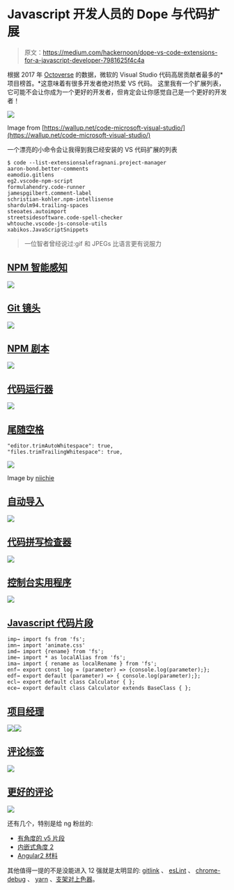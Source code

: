 # Javascript 开发人员的 Dope 与代码扩展

> 原文：<https://medium.com/hackernoon/dope-vs-code-extensions-for-a-javascript-developer-7981625f4c4a>

根据 2017 年 [Octoverse](https://octoverse.github.com/) 的数据，微软的 Visual Studio 代码高居贡献者最多的*项目榜首。*这意味着有很多开发者绝对热爱 VS 代码。
这里我有一个扩展列表，它可能不会让你成为一个更好的开发者，但肯定会让你感觉自己是一个更好的开发者！

![](img/51791900861fac8937232d338a5a14a8.png)

Image from [https://wallup.net/code-microsoft-visual-studio/](https://wallup.net/code-microsoft-visual-studio/)

一个漂亮的小命令会让我得到我已经安装的 VS 代码扩展的列表

```
$ code --list-extensionsalefragnani.project-manager
aaron-bond.better-comments
eamodio.gitlens
eg2.vscode-npm-script
formulahendry.code-runner
jamespgilbert.comment-label
schristian-kohler.npm-intellisense
shardulm94.trailing-spaces
steoates.autoimport
streetsidesoftware.code-spell-checker
whtouche.vscode-js-console-utils
xabikos.JavaScriptSnippets
```

> 一位智者曾经说过:gif 和 JPEGs 比语言更有说服力

## [**NPM 智能感知**](https://marketplace.visualstudio.com/items?itemName=christian-kohler.npm-intellisense)

![](img/6104f045d80e6567aba80b116325abf6.png)

## [Git 镜头](https://marketplace.visualstudio.com/items?itemName=eamodio.gitlens)

![](img/3e0800588e924c2ef0110dc1bc072bbd.png)

## [NPM 剧本](https://github.com/Microsoft/vscode-npm-scripts)

![](img/4d1f8a936b681e4436df81f2274a3214.png)

## [代码运行器](https://marketplace.visualstudio.com/items?itemName=formulahendry.code-runner)

![](img/e7c8f00d028ee292058c2551aca4933a.png)

## [尾随空格](https://marketplace.visualstudio.com/items?itemName=shardulm94.trailing-spaces)

```
"editor.trimAutoWhitespace": true,
"files.trimTrailingWhitespace": true,
```

![](img/04f2dd9839bd10e22dd0fe7e75b34795.png)

Image by [niichie](https://github.com/Niichie)

## [自动导入](https://marketplace.visualstudio.com/items?itemName=steoates.autoimport)

![](img/48dea512ce55c718d4c4e17c6bb97fc2.png)

## [代码拼写检查器](https://marketplace.visualstudio.com/items?itemName=streetsidesoftware.code-spell-checker)

![](img/b7d30e31a1b424413043abd6d20e8149.png)

## [控制台实用程序](https://marketplace.visualstudio.com/items?itemName=whtouche.vscode-js-console-utils)

![](img/56cd8b5795b93cdda56b6c11ffdbc019.png)

## [Javascript 代码片段](https://github.com/xabikos/vscode-javascript)

```
imp→ import fs from 'fs';
imn→ import 'animate.css'
imd→ import {rename} from 'fs';
ime→ import * as localAlias from 'fs';
ima→ import { rename as localRename } from 'fs';
enf→ export const log = (parameter) => {console.log(parameter);};
edf→ export default (parameter) => { console.log(parameter);};
ecl→ export default class Calculator { };
ece→ export default class Calculator extends BaseClass { };
```

## [项目经理](https://github.com/alefragnani/vscode-project-manager)

![](img/43d0a9fed4b7858a21fbd9d147abbbe8.png)![](img/50c0baa5e224c4094cc122b3d5398f5b.png)

## [评论标签](https://marketplace.visualstudio.com/items?itemName=jamespgilbert.comment-labels)

![](img/9f6c2f493555dcf696c056f51543b389.png)

## [更好的评论](https://marketplace.visualstudio.com/items?itemName=aaron-bond.better-comments)

![](img/e14aa0245e7a657be68a4cf8cf892528.png)

还有几个，特别是给 ng 粉丝的:

*   [有角度的 v5 片段](https://marketplace.visualstudio.com/items?itemName=johnpapa.Angular2)
*   [内嵌式角度 2](https://marketplace.visualstudio.com/items?itemName=natewallace.angular2-inline)
*   [Angular2 材料](https://marketplace.visualstudio.com/items?itemName=hardikpthv.AngularMaterial)

其他值得一提的不是没能进入 12 强就是太明显的: [gitlink](https://marketplace.visualstudio.com/items?itemName=qezhu.gitlink) 、 [esLint](https://github.com/Microsoft/vscode-eslint) 、 [chrome-debug](https://github.com/Microsoft/vscode-chrome-debug) 、 [yarn](https://marketplace.visualstudio.com/items?itemName=gamunu.vscode-yarn) 、[支架对上色器](https://marketplace.visualstudio.com/items?itemName=CoenraadS.bracket-pair-colorizer)。